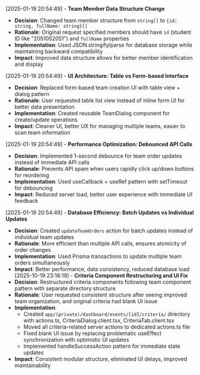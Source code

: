 
[2025-01-19 20:54:49] - **Team Member Data Structure Change**
- **Decision**: Changed team member structure from `string[]` to `{id: string, fullName: string}[]`
- **Rationale**: Original request specified members should have `id` (student ID like "2051052051") and `fullName` properties
- **Implementation**: Used JSON.stringify/parse for database storage while maintaining backward compatibility
- **Impact**: Improved data structure allows for better member identification and display

[2025-01-19 20:54:49] - **UI Architecture: Table vs Form-based Interface**
- **Decision**: Replaced form-based team creation UI with table view + dialog pattern
- **Rationale**: User requested table list view instead of inline form UI for better data presentation
- **Implementation**: Created reusable TeamDialog component for create/update operations
- **Impact**: Cleaner UI, better UX for managing multiple teams, easier to scan team information

[2025-01-19 20:54:49] - **Performance Optimization: Debounced API Calls**
- **Decision**: Implemented 1-second debounce for team order updates instead of immediate API calls
- **Rationale**: Prevents API spam when users rapidly click up/down buttons for reordering
- **Implementation**: Used useCallback + useRef pattern with setTimeout for debouncing
- **Impact**: Reduced server load, better user experience with immediate UI feedback

[2025-01-19 20:54:49] - **Database Efficiency: Batch Updates vs Individual Updates**
- **Decision**: Created `updateTeamOrders` action for batch updates instead of individual team updates
- **Rationale**: More efficient than multiple API calls, ensures atomicity of order changes
- **Implementation**: Used Prisma transactions to update multiple team orders simultaneously
- **Impact**: Better performance, data consistency, reduced database load
[2025-10-19 23:18:19] - **Criteria Component Restructuring and UI Fix**
- **Decision**: Restructured criteria components following team component pattern with separate directory structure
- **Rationale**: User requested consistent structure after seeing improved team organization, and original criteria had blank UI issue
- **Implementation**: 
  - Created `app/(private)/dashboard/events/[id]/criteria/` directory with actions.ts, CriteriaDialog.client.tsx, CriteriaTab.client.tsx
  - Moved all criteria-related server actions to dedicated actions.ts file
  - Fixed blank UI issue by replacing problematic useEffect synchronization with optimistic UI updates
  - Implemented handleSuccessAction pattern for immediate state updates
- **Impact**: Consistent modular structure, eliminated UI delays, improved maintainability
